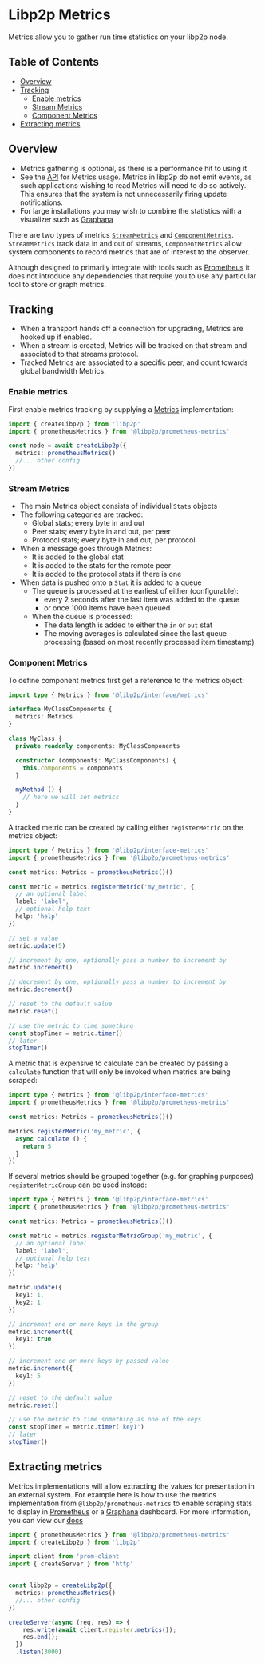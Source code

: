 # Libp2p Metrics <!-- omit in toc -->

Metrics allow you to gather run time statistics on your libp2p node.
## Table of Contents  <!-- omit in toc -->

- [Overview](#overview)
- [Tracking](#tracking)
  - [Enable metrics](#enable-metrics)
  - [Stream Metrics](#stream-metrics)
  - [Component Metrics](#component-metrics)
- [Extracting metrics](#extracting-metrics)

## Overview

- Metrics gathering is optional, as there is a performance hit to using it
- See the [API](./API.md) for Metrics usage. Metrics in libp2p do not emit events, as such applications wishing to read Metrics will need to do so actively. This ensures that the system is not unnecessarily firing update notifications.
- For large installations you may wish to combine the statistics with a visualizer such as [Graphana](https://grafana.com/)

There are two types of metrics [`StreamMetrics`](https://github.com/libp2p/js-libp2p-interfaces/blob/master/packages/interface-metrics/src/index.ts#L66-L115) and [`ComponentMetrics`](https://github.com/libp2p/js-libp2p-interfaces/blob/master/packages/interface-metrics/src/index.ts#L183-L193). `StreamMetrics` track data in and out of streams, `ComponentMetrics` allow system components to record metrics that are of interest to the observer.

Although designed to primarily integrate with tools such as [Prometheus](https://prometheus.io/) it does not introduce any dependencies that require you to use any particular tool to store or graph metrics.

## Tracking

- When a transport hands off a connection for upgrading, Metrics are hooked up if enabled.
- When a stream is created, Metrics will be tracked on that stream and associated to that streams protocol.
- Tracked Metrics are associated to a specific peer, and count towards global bandwidth Metrics.

### Enable metrics

First enable metrics tracking by supplying a [Metrics](https://www.npmjs.com/package/@libp2p/interface-metrics) implementation:

```ts
import { createLibp2p } from 'libp2p'
import { prometheusMetrics } from '@libp2p/prometheus-metrics'

const node = await createLibp2p({
  metrics: prometheusMetrics()
  //... other config
})
```

### Stream Metrics

- The main Metrics object consists of individual `Stats` objects
- The following categories are tracked:
  - Global stats; every byte in and out
  - Peer stats; every byte in and out, per peer
  - Protocol stats; every byte in and out, per protocol
- When a message goes through Metrics:
  - It is added to the global stat
  - It is added to the stats for the remote peer
  - It is added to the protocol stats if there is one
- When data is pushed onto a `Stat` it is added to a queue
  - The queue is processed at the earliest of either (configurable):
    - every 2 seconds after the last item was added to the queue
    - or once 1000 items have been queued
  - When the queue is processed:
    - The data length is added to either the `in` or `out` stat
    - The moving averages is calculated since the last queue processing (based on most recently processed item timestamp)

### Component Metrics

To define component metrics first get a reference to the metrics object:

```ts
import type { Metrics } from '@libp2p/interface/metrics'

interface MyClassComponents {
  metrics: Metrics
}

class MyClass {
  private readonly components: MyClassComponents

  constructor (components: MyClassComponents) {
    this.components = components
  }

  myMethod () {
    // here we will set metrics
  }
}
```

A tracked metric can be created by calling either `registerMetric` on the metrics object:

```ts
import type { Metrics } from '@libp2p/interface-metrics'
import { prometheusMetrics } from '@libp2p/prometheus-metrics'

const metrics: Metrics = prometheusMetrics()()

const metric = metrics.registerMetric('my_metric', {
  // an optional label
  label: 'label',
  // optional help text
  help: 'help'
})

// set a value
metric.update(5)

// increment by one, optionally pass a number to increment by
metric.increment()

// decrement by one, optionally pass a number to increment by
metric.decrement()

// reset to the default value
metric.reset()

// use the metric to time something
const stopTimer = metric.timer()
// later
stopTimer()
```

A metric that is expensive to calculate can be created by passing a `calculate` function that will only be invoked when metrics are being scraped:

```ts
import type { Metrics } from '@libp2p/interface-metrics'
import { prometheusMetrics } from '@libp2p/prometheus-metrics'

const metrics: Metrics = prometheusMetrics()()

metrics.registerMetric('my_metric', {
  async calculate () {
    return 5
  }
})
```

If several metrics should be grouped together (e.g. for graphing purposes) `registerMetricGroup` can be used instead:

```ts
import type { Metrics } from '@libp2p/interface-metrics'
import { prometheusMetrics } from '@libp2p/prometheus-metrics'

const metrics: Metrics = prometheusMetrics()()

const metric = metrics.registerMetricGroup('my_metric', {
  // an optional label
  label: 'label',
  // optional help text
  help: 'help'
})

metric.update({
  key1: 1,
  key2: 1
})

// increment one or more keys in the group
metric.increment({
  key1: true
})

// increment one or more keys by passed value
metric.increment({
  key1: 5
})

// reset to the default value
metric.reset()

// use the metric to time something as one of the keys
const stopTimer = metric.timer('key1')
// later
stopTimer()
```

## Extracting metrics

Metrics implementations will allow extracting the values for presentation in an external system. For example here is how to use the metrics implementation from `@libp2p/prometheus-metrics` to enable scraping stats to display in [Prometheus](https://prometheus.io/) or a [Graphana](https://grafana.com/) dashboard. For more information, you can view our [docs](https://libp2p.github.io/js-libp2p-prometheus-metrics/)


```ts
import { prometheusMetrics } from '@libp2p/prometheus-metrics'
import { createLibp2p } from 'libp2p'

import client from 'prom-client'
import { createServer } from 'http'


const libp2p = createLibp2p({
  metrics: prometheusMetrics()
  //... other config
})

createServer(async (req, res) => {
    res.write(await client.register.metrics());
    res.end();
  })
  .listen(3000)
```
